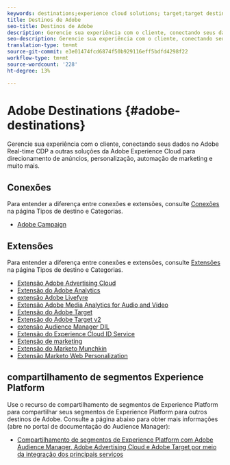 ```yaml
---
keywords: destinations;experience cloud solutions; target;target destination; ad cloud; advertising cloud; audience manager; adobe target destination; target; audience manager destination;
title: Destinos de Adobe
seo-title: Destinos de Adobe
description: Gerencie sua experiência com o cliente, conectando seus dados no Adobe Real-time CDP a outras soluções da Adobe Experience Cloud para segmentação de anúncios, personalização, automação de marketing e muito mais
seo-description: Gerencie sua experiência com o cliente, conectando seus dados no Adobe Real-time CDP a outras soluções da Adobe Experience Cloud para segmentação de anúncios, personalização, automação de marketing e muito mais
translation-type: tm+mt
source-git-commit: e3e01474fcd6874f50b929116eff5bdfd4298f22
workflow-type: tm+mt
source-wordcount: '228'
ht-degree: 13%

---
```



# Adobe Destinations {#adobe-destinations}

Gerencie sua experiência com o cliente, conectando seus dados no Adobe Real-time CDP a outras soluções da Adobe Experience Cloud para direcionamento de anúncios, personalização, automação de marketing e muito mais.

## Conexões

Para entender a diferença entre conexões e extensões, consulte [Conexões](/help/rtcdp/destinations/destination-types.md#connections) na página Tipos de destino e Categorias.

* [Adobe Campaign](/help/rtcdp/destinations/adobe-campaign-destination.md)

## Extensões

Para entender a diferença entre conexões e extensões, consulte [Extensões](/help/rtcdp/destinations/destination-types.md#extensions) na página Tipos de destino e Categorias.

* [Extensão Adobe Advertising Cloud](/help/rtcdp/destinations/adobe-advertising-cloud-extension.md)
* [Extensão do Adobe Analytics](/help/rtcdp/destinations/adobe-analytics-extension.md)
* [extensão Adobe Livefyre](/help/rtcdp/destinations/adobe-livefyre-extension.md)
* [Extensão Adobe Media Analytics for Audio and Video](/help/rtcdp/destinations/adobe-video-analytics-extension.md)
* [Extensão do Adobe Target](/help/rtcdp/destinations/adobe-target-extension.md)
* [Extensão do Adobe Target v2](/help/rtcdp/destinations/adobe-target-v2-extension.md)
* [extensão Audience Manager DIL](/help/rtcdp/destinations/aam-dil-extension.md)
* [Extensão do Experience Cloud ID Service](/help/rtcdp/destinations/adobe-ecid-extension.md)
* [Extensão de marketing](/help/rtcdp/destinations/marketo-extension.md)
* [Extensão do Marketo Munchkin](/help/rtcdp/destinations/marketo-munchkin-extension.md)
* [Extensão Marketo Web Personalization](/help/rtcdp/destinations/marketo-web-personalization-extension.md)

## compartilhamento de segmentos Experience Platform

Use o recurso de compartilhamento de segmentos de Experience Platform para compartilhar seus segmentos de Experience Platform para outros destinos de Adobe. Consulte a página abaixo para obter mais informações (abre no portal de documentação do Audience Manager):

* [Compartilhamento de segmentos de Experience Platform com Adobe Audience Manager, Adobe Advertising Cloud e Adobe Target por meio da integração dos principais serviços](https://docs.adobe.com/help/en/audience-manager/user-guide/implementation-integration-guides/integration-experience-platform/aam-aep-audience-sharing.html)